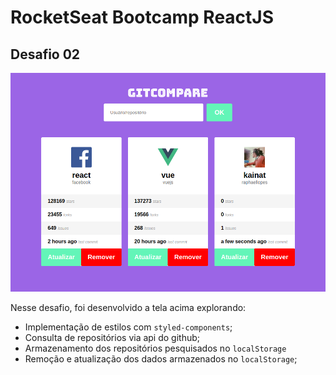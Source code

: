 # RocketSeat Bootcamp ReactJS

## Desafio 02

![Tela](/assets/screen.png)

Nesse desafio, foi desenvolvido a tela acima explorando:
- Implementação de estilos com `styled-components`;
- Consulta de repositórios via api do github;
- Armazenamento dos repositórios pesquisados no `localStorage`
- Remoção e atualização dos dados armazenados no `localStorage`;


